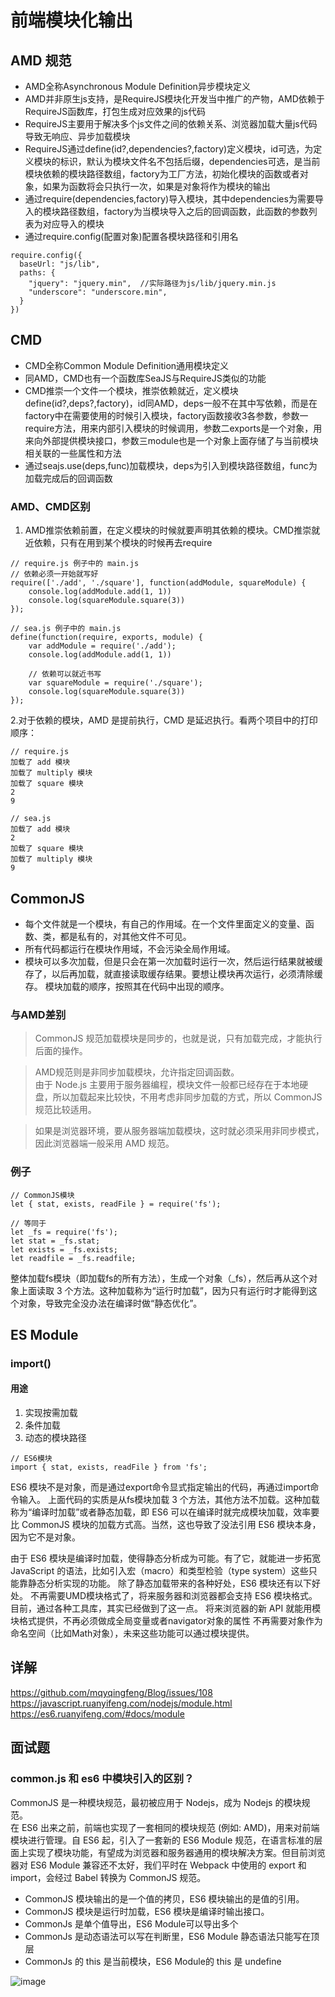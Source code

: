 # 前端模块化输出

## AMD 规范
- AMD全称Asynchronous Module Definition异步模块定义
- AMD并非原生js支持，是RequireJS模块化开发当中推广的产物，AMD依赖于RequireJS函数库，打包生成对应效果的js代码
- RequireJS主要用于解决多个js文件之间的依赖关系、浏览器加载大量js代码导致无响应、异步加载模块
- RequireJS通过define(id?,dependencies?,factory)定义模块，id可选，为定义模块的标识，默认为模块文件名不包括后缀，dependencies可选，是当前模块依赖的模块路径数组，factory为工厂方法，初始化模块的函数或者对象，如果为函数将会只执行一次，如果是对象将作为模块的输出
- 通过require(dependencies,factory)导入模块，其中dependencies为需要导入的模块路径数组，factory为当模块导入之后的回调函数，此函数的参数列表为对应导入的模块
- 通过require.config(配置对象)配置各模块路径和引用名
```
require.config({
  baseUrl: "js/lib",
  paths: {
    "jquery": "jquery.min",  //实际路径为js/lib/jquery.min.js
    "underscore": "underscore.min",
  }
})
```


## CMD
- CMD全称Common Module Definition通用模块定义
- 同AMD，CMD也有一个函数库SeaJS与RequireJS类似的功能
- CMD推崇一个文件一个模块，推崇依赖就近，定义模块define(id?,deps?,factory)，id同AMD，deps一般不在其中写依赖，而是在factory中在需要使用的时候引入模块，factory函数接收3各参数，参数一require方法，用来内部引入模块的时候调用，参数二exports是一个对象，用来向外部提供模块接口，参数三module也是一个对象上面存储了与当前模块相关联的一些属性和方法
- 通过seajs.use(deps,func)加载模块，deps为引入到模块路径数组，func为加载完成后的回调函数

### AMD、CMD区别
1. AMD推崇依赖前置，在定义模块的时候就要声明其依赖的模块。CMD推崇就近依赖，只有在用到某个模块的时候再去require

```
// require.js 例子中的 main.js
// 依赖必须一开始就写好
require(['./add', './square'], function(addModule, squareModule) {
    console.log(addModule.add(1, 1))
    console.log(squareModule.square(3))
});
```

```
// sea.js 例子中的 main.js
define(function(require, exports, module) {
    var addModule = require('./add');
    console.log(addModule.add(1, 1))

    // 依赖可以就近书写
    var squareModule = require('./square');
    console.log(squareModule.square(3))
});
```
2.对于依赖的模块，AMD 是提前执行，CMD 是延迟执行。看两个项目中的打印顺序：
```
// require.js
加载了 add 模块
加载了 multiply 模块
加载了 square 模块
2
9
```
```
// sea.js
加载了 add 模块
2
加载了 square 模块
加载了 multiply 模块
9
```


## CommonJS
- 每个文件就是一个模块，有自己的作用域。在一个文件里面定义的变量、函数、类，都是私有的，对其他文件不可见。
- 所有代码都运行在模块作用域，不会污染全局作用域。
- 模块可以多次加载，但是只会在第一次加载时运行一次，然后运行结果就被缓存了，以后再加载，就直接读取缓存结果。要想让模块再次运行，必须清除缓存。
模块加载的顺序，按照其在代码中出现的顺序。

### 与AMD差别
>  CommonJS 规范加载模块是同步的，也就是说，只有加载完成，才能执行后面的操作。

>  AMD规范则是非同步加载模块，允许指定回调函数。  
>  由于 Node.js 主要用于服务器编程，模块文件一般都已经存在于本地硬盘，所以加载起来比较快，不用考虑非同步加载的方式，所以 CommonJS 规范比较适用。  

>  如果是浏览器环境，要从服务器端加载模块，这时就必须采用非同步模式，因此浏览器端一般采用 AMD 规范。  

### 例子
```
// CommonJS模块
let { stat, exists, readFile } = require('fs');

// 等同于
let _fs = require('fs');
let stat = _fs.stat;
let exists = _fs.exists;
let readfile = _fs.readfile;
```
整体加载fs模块（即加载fs的所有方法），生成一个对象（_fs），然后再从这个对象上面读取 3 个方法。这种加载称为“运行时加载”，因为只有运行时才能得到这个对象，导致完全没办法在编译时做“静态优化”。


## ES Module

### import() 

#### 用途
1. 实现按需加载
2. 条件加载
3. 动态的模块路径

```
// ES6模块
import { stat, exists, readFile } from 'fs';
```
ES6 模块不是对象，而是通过export命令显式指定输出的代码，再通过import命令输入。
上面代码的实质是从fs模块加载 3 个方法，其他方法不加载。这种加载称为“编译时加载”或者静态加载，即 ES6 可以在编译时就完成模块加载，效率要比 CommonJS 模块的加载方式高。当然，这也导致了没法引用 ES6 模块本身，因为它不是对象。

由于 ES6 模块是编译时加载，使得静态分析成为可能。有了它，就能进一步拓宽 JavaScript 的语法，比如引入宏（macro）和类型检验（type system）这些只能靠静态分析实现的功能。
除了静态加载带来的各种好处，ES6 模块还有以下好处。
不再需要UMD模块格式了，将来服务器和浏览器都会支持 ES6 模块格式。目前，通过各种工具库，其实已经做到了这一点。
将来浏览器的新 API 就能用模块格式提供，不再必须做成全局变量或者navigator对象的属性
不再需要对象作为命名空间（比如Math对象），未来这些功能可以通过模块提供。

## 详解
https://github.com/mqyqingfeng/Blog/issues/108
https://javascript.ruanyifeng.com/nodejs/module.html
https://es6.ruanyifeng.com/#docs/module

## 面试题
### common.js 和 es6 中模块引入的区别？
CommonJS 是一种模块规范，最初被应用于 Nodejs，成为 Nodejs 的模块规范。  
在 ES6 出来之前，前端也实现了一套相同的模块规范 (例如: AMD)，用来对前端模块进行管理。自 ES6 起，引入了一套新的 ES6 Module 规范，在语言标准的层面上实现了模块功能，有望成为浏览器和服务器通用的模块解决方案。但目前浏览器对 ES6 Module 兼容还不太好，我们平时在 Webpack 中使用的 export 和 import，会经过 Babel 转换为 CommonJS 规范。

- CommonJS 模块输出的是一个值的拷贝，ES6 模块输出的是值的引用。
- CommonJS 模块是运行时加载，ES6 模块是编译时输出接口。
- CommonJs 是单个值导出，ES6 Module可以导出多个
- CommonJs 是动态语法可以写在判断里，ES6 Module 静态语法只能写在顶层
- CommonJs 的 this 是当前模块，ES6 Module的 this 是 undefine

![image](https://mmbiz.qpic.cn/mmbiz/vO7l6lQ0BwqmG300mRMj1zE3n6ZFHk05bLbUMkqUBmllBL9tgmKWVLq13IZrs2BNg3yxlWw43Bvrd0rjBr3olg/640?wx_fmt=other&tp=webp&wxfrom=5&wx_lazy=1&wx_co=1)
